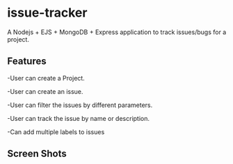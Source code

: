 # issue-tracker

A Nodejs + EJS + MongoDB + Express application to track issues/bugs for a project.

## Features

-User can create a Project.

-User can create an issue.

-User can filter the issues by different parameters.

-User can track the issue by name or description.

-Can add multiple labels to issues 


## Screen Shots








